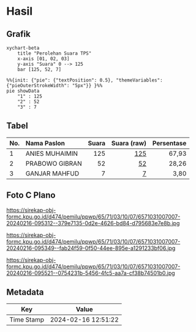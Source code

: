 # Hasil

## Grafik

```mermaid
xychart-beta
    title "Perolehan Suara TPS"
    x-axis [01, 02, 03]
    y-axis "Suara" 0 --> 125
    bar [125, 52, 7]
```

```mermaid
%%{init: {"pie": {"textPosition": 0.5}, "themeVariables": {"pieOuterStrokeWidth": "5px"}} }%%
pie showData
    "1" : 125
    "2" : 52
    "3" : 7
```

## Tabel

| No. | Nama Paslon    | Suara | Suara (raw) | Persentase |
|:--- |:-------------- | -----:| -----------:| ----------:|
| 1   | ANIES MUHAIMIN | 125   | [125][p-1]  | 67,93      |
| 2   | PRABOWO GIBRAN | 52    | [52][p-2]   | 28,26      |
| 3   | GANJAR MAHFUD  | 7     | [7][p-3]    | 3,80       |


[p-1]: https://github.com/gigit-pemilu/pemilu-2024-65-kalimantan-utara/blob/main/pilpres/hitung-suara/sub/65-kalimantan-utara/sub/71-kota-tarakan/sub/03-tarakan-timur/sub/1007-mamburungan-timur/sub/007-tps/sub/paslon-1.txt
[p-2]: https://github.com/gigit-pemilu/pemilu-2024-65-kalimantan-utara/blob/main/pilpres/hitung-suara/sub/65-kalimantan-utara/sub/71-kota-tarakan/sub/03-tarakan-timur/sub/1007-mamburungan-timur/sub/007-tps/sub/paslon-2.txt
[p-3]: https://github.com/gigit-pemilu/pemilu-2024-65-kalimantan-utara/blob/main/pilpres/hitung-suara/sub/65-kalimantan-utara/sub/71-kota-tarakan/sub/03-tarakan-timur/sub/1007-mamburungan-timur/sub/007-tps/sub/paslon-3.txt

## Foto C Plano

https://sirekap-obj-formc.kpu.go.id/d474/pemilu/ppwp/65/71/03/10/07/6571031007007-20240216-095312--379e7135-0d2e-4626-bd84-d795683e7e8b.jpg

https://sirekap-obj-formc.kpu.go.id/d474/pemilu/ppwp/65/71/03/10/07/6571031007007-20240216-095349--fab24f59-0f50-44ee-895e-a1291233bf06.jpg

https://sirekap-obj-formc.kpu.go.id/d474/pemilu/ppwp/65/71/03/10/07/6571031007007-20240216-095521--0754231b-5456-4fc5-aa7a-cf38b74501b0.jpg


## Metadata

| Key        | Value               |
| ---------- | ------------------- |
| Time Stamp | 2024-02-16 12:51:22 |



